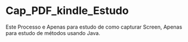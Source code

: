 # Cap_PDF_kindle_Estudo
Este Processo e Apenas para estudo de como capturar Screen, Apenas para estudo de métodos usando Java.
